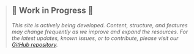 > ## 🚧 Work in Progress 🚧 
> *This site is actively being developed. Content, structure, and features may change frequently as we improve and expand the resources. For the latest updates, known issues, or to contribute, please visit our [GitHub repository](https://github.com/dannycab/modern-classical-mechanics).*